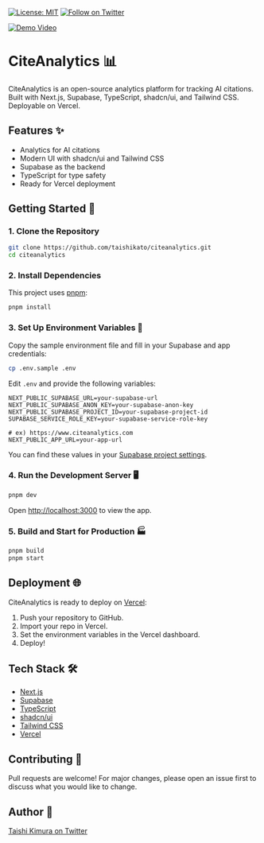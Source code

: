[![License: MIT](https://img.shields.io/badge/License-MIT-yellow.svg)](./LICENSE)
[![Follow on Twitter](https://img.shields.io/twitter/follow/taishik_?style=social)](https://x.com/taishik_)

[![Demo Video](https://img.youtube.com/vi/EHcOJih-eIA/0.jpg)](https://www.youtube.com/watch?v=EHcOJih-eIA)

# CiteAnalytics 📊

CiteAnalytics is an open-source analytics platform for tracking AI citations. Built with Next.js, Supabase, TypeScript, shadcn/ui, and Tailwind CSS. Deployable on Vercel.

## Features ✨

- Analytics for AI citations
- Modern UI with shadcn/ui and Tailwind CSS
- Supabase as the backend
- TypeScript for type safety
- Ready for Vercel deployment

## Getting Started 🚀

### 1. Clone the Repository

```bash
git clone https://github.com/taishikato/citeanalytics.git
cd citeanalytics
```

### 2. Install Dependencies

This project uses [pnpm](https://pnpm.io/):

```bash
pnpm install
```

### 3. Set Up Environment Variables 🔑

Copy the sample environment file and fill in your Supabase and app credentials:

```bash
cp .env.sample .env
```

Edit `.env` and provide the following variables:

```
NEXT_PUBLIC_SUPABASE_URL=your-supabase-url
NEXT_PUBLIC_SUPABASE_ANON_KEY=your-supabase-anon-key
NEXT_PUBLIC_SUPABASE_PROJECT_ID=your-supabase-project-id
SUPABASE_SERVICE_ROLE_KEY=your-supabase-service-role-key

# ex) https://www.citeanalytics.com
NEXT_PUBLIC_APP_URL=your-app-url
```

You can find these values in your [Supabase project settings](https://app.supabase.com/).

### 4. Run the Development Server 🖥️

```bash
pnpm dev
```

Open [http://localhost:3000](http://localhost:3000) to view the app.

### 5. Build and Start for Production 🏭

```bash
pnpm build
pnpm start
```

## Deployment 🌐

CiteAnalytics is ready to deploy on [Vercel](https://vercel.com/):

1. Push your repository to GitHub.
2. Import your repo in Vercel.
3. Set the environment variables in the Vercel dashboard.
4. Deploy!

## Tech Stack 🛠️

- [Next.js](https://nextjs.org/)
- [Supabase](https://supabase.com/)
- [TypeScript](https://www.typescriptlang.org/)
- [shadcn/ui](https://ui.shadcn.com/)
- [Tailwind CSS](https://tailwindcss.com/)
- [Vercel](https://vercel.com/)

## Contributing 🤝

Pull requests are welcome! For major changes, please open an issue first to discuss what you would like to change.

## Author 👤

[Taishi Kimura on Twitter](https://x.com/taishik_)
